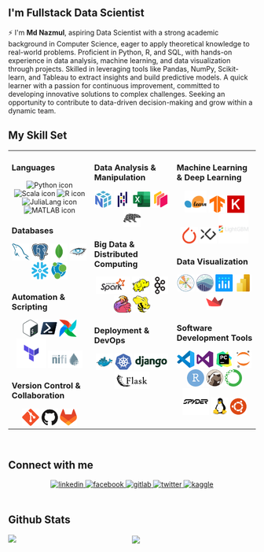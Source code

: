 ## I'm Fullstack Data Scientist

⚡ I'm **Md Nazmul**, aspiring Data Scientist with a strong academic background in Computer Science, eager to apply theoretical knowledge to real-world problems. Proficient in Python, R, and SQL, with hands-on experience in data analysis, machine learning, and data visualization through projects. Skilled in leveraging tools like Pandas, NumPy, Scikit-learn, and Tableau to extract insights and build predictive models. A quick learner with a passion for continuous improvement, committed to developing innovative solutions to complex challenges. Seeking an opportunity to contribute to data-driven decision-making and grow within a dynamic team.





## My Skill Set  
<table><tr><td valign="top" width="33%">

### Languages  
<div align="center">  
  <img title="Python" alt="Python icon" height="35px" src="https://www.vectorlogo.zone/logos/python/python-icon.svg">
  <img title="Scala" alt="Scala icon" height="35px" src="https://www.vectorlogo.zone/logos/scala-lang/scala-lang-icon.svg">
  <img title="R" alt="R icon" height="35px" src="https://www.vectorlogo.zone/logos/r-project/r-project-icon.svg">
  <img title="JuliaLang" alt="JuliaLang icon" height="35px" src="https://www.vectorlogo.zone/logos/julialang/julialang-ar21.svg">
  <img title="MATLAB" alt="MATLAB icon" height="35px" src="https://www.svgrepo.com/show/373830/matlab.svg">


</div>  



### Databases  
<div align="center">  
  <img title="MySQL" alt="MySQL icon " height="35px" src="img/mysql.svg">
  <img title="PostgresSQL" alt="PostgresSQL icon " height="35px" src="img/postgressql.svg">
  <img title="MongoDB" alt="MongoDB icon " height="35px" src="img/mongodb.svg">
  <img title="Cassandra" alt="Cassandra icon " height="35px" src="img/cassandra.svg">
  <img title="SnowFlake" alt="SnowFlake icon " height="35px" src="img/snowflake.svg">
  <img title="Neo4j" alt="Neo4j icon " height="35px" src="img/neo4j.svg">
</div>  



### Automation & Scripting  
<div align="center">  
  <img title="Bash" alt="Bash icon " height="35px" src="img/bash.svg">
  <img title="PowerShell" alt="PowerShell icon " height="35px" src="img/powershell.svg">
  <img title="Apache Airflow" alt="Apache Airflow icon " height="35px" src="img/apacheairflow.svg">
  <img title="Terraform" alt="Terraform icon " height="60px" src="img/terraform.svg">
  <img title="Apache NiFi" alt="Apache NiFi icon " height="35px" src="img/apachenifi.svg">
</div>  



### Version Control & Collaboration  
<div align="center">  
  <img title="Git" alt="Git icon " height="35px" src="img/git.svg">
  <img title="GitHub" alt="GitHub icon " height="35px" src="img/gitHub.svg">
  <img title="GitLab" alt="GitLab icon " height="35px" src="img/gitLab.svg">
</div>

</td><td valign="top" width="33%">



### Data Analysis & Manipulation  
<div align="center">  
  <img title="Numpy" alt="Numpy icon " height="35px" src="img/numpy.svg">
  <img title="Pandas" alt="Pandas icon " height="35px" src="img/pandas.svg">
  <img title="Excel" alt="Excel icon " height="35px" src="img/excel.svg">
  <img title="Dask" alt="Dask icon " height="35px" src="img/dask.svg">
  <img title="Polars" alt="Polars icon " height="35px" src="img/polars.svg">
</div>  



### Big Data & Distributed Computing  
<div align="center">  
  <img title="Apache Spark" alt="Apache Spark icon " height="35px" src="img/apachespark.svg">
  <img title="Apache Hadoop" alt="Apache Hadoop icon " height="35px" src="img/apachehadoop.svg">
  <img title="Apache Kafka" alt="Apache Kafka icon " height="35px" src="img/apachekafka.svg">
  <img title="Apache Flink" alt="Apache Flink icon " height="35px" src="img/flink.svg">
  <img title="Apache Hive" alt="Apache Hive icon " height="35px" src="img/apachehive.svg">
</div>  



### Deployment & DevOps  
<div align="center">  
  <img title="Docker" alt="Docker icon " height="35px" src="img/docker.svg">
  <img title="Kubernetes" alt="Kubernetes icon " height="35px" src="img/kubernetes.svg">
  <img title="Django" alt="Django icon " height="35px" src="img/django.svg">
  <img title="Flask" alt="Flask icon " height="35px" src="img/flask.svg">
</div>  


</td><td valign="top" width="33%">



### Machine Learning  & Deep Learning  
<div align="center">  
  <img title="Scikit-Learn" alt="Scikit-Learn icon " height="45px" src="img/scikitlearn.svg">
  <img title="TensorFlow" alt="TensorFlow icon " height="35px" src="img/tensorflow.svg">
  <img title="Keras" alt="Keras icon " height="35px" src="img/keras.svg">
  <img title="PyTorch" alt="PyTorch icon " height="35px" src="img/pytorch.svg">
  <img title="XGBoost" alt="XGBoost icon " height="35px" src="img/xgboost.svg">
  <img title="LightGBM" alt="LightGBM icon " height="60px" src="img/lightgbm.svg">
</div>  



### Data Visualization  
<div align="center">  
  <img title="Matplotlib" alt="Matplotlib icon " height="35px" src="img/matplotlib.svg">
  <img title="Seaborn" alt="Seaborn icon " height="35px" src="img/seaborn.svg">
  <img title="Plotly" alt="Plotly icon " height="35px" src="img/plotly.svg">
  <img title="Power BI" alt="Power BI icon " height="35px" src="img/powerbi.svg">
  <img title="Streamlit" alt="Streamlit icon " height="35px" src="img/streamlit.svg">
</div>  



### Software Development Tools
<div align="center">  
  <img title="Visual Studio Code" alt="Visual Studio Code icon " height="35px" src="img/visualstudiocode.svg">
  <img title="Visual Studio" alt="Visual Studio icon " height="35px" src="img/visualstudio.svg">
  <img title="PyCharm" alt="PyCharm icon " height="35px" src="img/pycharm.svg">
  <img title="Jupyter Notebook" alt="Jupyter Notebook icon " height="35px" src="img/jupyter.svg">
  <img title="RStudio" alt="RStudio icon " height="35px" src="img/rstudio.svg">
  <img title="DBeaver" alt="DBeaver icon " height="35px" src="img/dbeaver.svg">
  <img title="Anaconda" alt="Anaconda icon " height="35px" src="img/anaconda.svg">
  <img title="Sypder" alt="Sypder icon " height="55px" src="img/spyder.svg">
  <img title="Linux" alt="Linux icon " height="35px" src="img/linux.svg">
  <img title="Ubuntu" alt="Ubuntu icon " height="35px" src="img/ubuntu.svg">
  
</div>

</td></tr></table>  

<br/>  


## Connect with me  
<div align="center">
<a href="https://linkedin.com/in/nazmulhasannihal" target="_blank">
<img src=https://img.shields.io/badge/linkedin-%231E77B5.svg?&style=for-the-badge&logo=linkedin&logoColor=white alt=linkedin style="margin-bottom: 5px;" />
</a>
<a href="https://www.facebook.com/8lack.rabbit" target="_blank">
<img src=https://img.shields.io/badge/facebook-%232E87FB.svg?&style=for-the-badge&logo=facebook&logoColor=white alt=facebook style="margin-bottom: 5px;" />
</a>
<a href="https://gitlab.com/NazmulHasanNihal" target="_blank">
<img src=https://img.shields.io/badge/gitlab-330F63.svg?&style=for-the-badge&logo=gitlab&logoColor=white alt=gitlab style="margin-bottom: 5px;" />
</a>
<a href="https://twitter.com/nazmulhas363" target="_blank">
<img src=https://img.shields.io/badge/twitter-%2300acee.svg?&style=for-the-badge&logo=twitter&logoColor=white alt=twitter style="margin-bottom: 5px;" />
</a>
<a href="https://www.kaggle.com/nazmulhasannihal" target="_blank">
<img src=https://img.shields.io/badge/kaggle-%2344BAE8.svg?&style=for-the-badge&logo=kaggle&logoColor=white alt=kaggle style="margin-bottom: 5px;" />
</a>  
</div>  
  

<br/>  


## Github Stats  
<img src="https://github-readme-stats.vercel.app/api?username=NazmulHasanNihal&show_icons=true&count_private=true&hide_border=true" align="left" />  

<div align="center"><img src="https://github-readme-stats.vercel.app/api/top-langs/?username=NazmulHasanNihal&hide_border=true&layout=compact" align="center" /></div>
<br />
